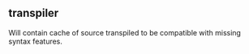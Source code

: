 ## transpiler

Will contain cache of source transpiled to be compatible with missing syntax features.

